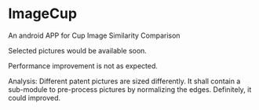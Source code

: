 # ImageCup
An android APP for Cup Image Similarity Comparison

Selected pictures would be available soon.

Performance improvement is not as expected.

Analysis:
  Different patent pictures are sized differently. It shall contain a sub-module to pre-process pictures by normalizing the edges. Definitely, it could improved.
